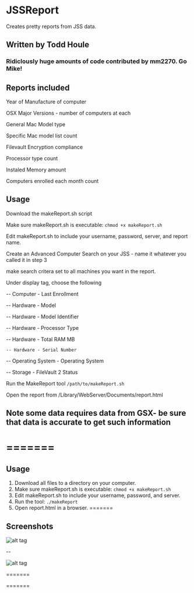 # JSSReport

Creates pretty reports from JSS data.
## Written by Todd Houle
### Ridiclously huge amounts of code contributed by mm2270. Go Mike!


## Reports included
Year of Manufacture of computer

OSX Major Versions - number of computers at each

General Mac Model type

Specific Mac model list count

Filevault Encryption compliance

Processor type count

Instaled Memory amount

Computers enrolled each month count

## Usage
Download the makeReport.sh script

Make sure makeReport.sh is executable: `chmod +x makeReport.sh`

Edit makeReport.sh to include your username, password, server, and report name.

Create an Advanced Computer Search on your JSS - name it whatever you called it in step 3

make search critera set to all machines you want in the report.  

Under display tag, choose the following

  -- Computer - Last Enrollment

   --   Hardware - Model

  -- Hardware - Model Identifier

   -- Hardware - Processor Type

   -- Hardware - Total RAM MB

    -- Hardware - Serial Number

   -- Operating System - Operating System

   -- Storage - FileVault 2 Status

Run the MakeReport tool    `/path/to/makeReport.sh`

Open the report from /Library/WebServer/Documents/report.html

## Note some data requires data from GSX- be sure that data is accurate to get such information
=======
=======

## Usage

1. Download all files to a directory on your computer.
2. Make sure makeReport.sh is executable: `chmod +x makeReport.sh`
3. Edit makeReport.sh to include your username, password, and server.
4. Run the tool: `./makeReport`
5. Open report.html in a browser.
=======

## Screenshots

![alt tag](http://i.imgur.com/kez7gTR.png)

--

![alt tag](http://i.imgur.com/gwLyRMr.png)

=======

=======

